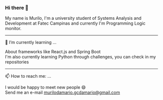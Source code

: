 ### Hi there 👋
My name is Murilo, I'm a university student of Systems Analysis and Development at Fatec Campinas and currently I'm Programming Logic monitor.
<hr>
🌱 I’m currently learning ...

About frameworks like React.js and Spring Boot <br>
I'm also currently learning Python through challenges, you can check in my repositories

<hr>

📫 How to reach me: ...

I would be happy to meet new people 😄 <br>
Send me an e-mail murilodamario.gcdamario@gmail.com

